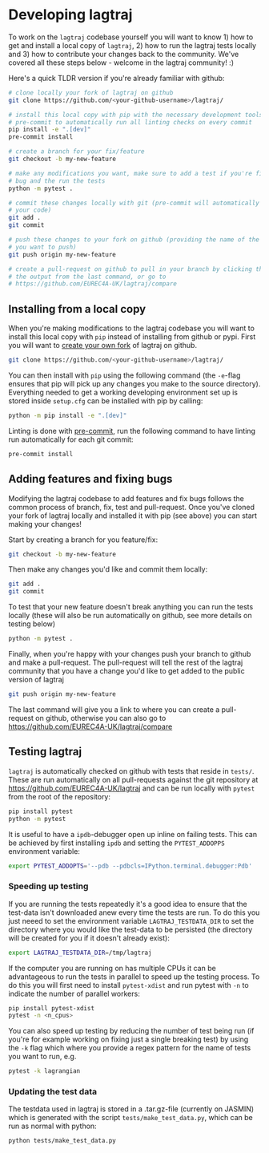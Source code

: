 # Developing lagtraj

To work on the `lagtraj` codebase yourself you will want to know 1) how to get
and install a local copy of `lagtraj`, 2) how to run the lagtraj tests locally
and 3) how to contribute your changes back to the community. We've covered all
these steps below - welcome in the lagtraj community! :)

Here's a quick TLDR version if you're already familiar with github:

```bash
# clone locally your fork of lagtraj on github
git clone https://github.com/<your-github-username>/lagtraj/

# install this local copy with pip with the necessary development tools. Set up
# pre-commit to automatically run all linting checks on every commit
pip install -e ".[dev]"
pre-commit install

# create a branch for your fix/feature
git checkout -b my-new-feature

# make any modifications you want, make sure to add a test if you're fixing a
# bug and the run the tests
python -m pytest .

# commit these changes locally with git (pre-commit will automatically lint
# your code)
git add .
git commit

# push these changes to your fork on github (providing the name of the branch
# you want to push)
git push origin my-new-feature

# create a pull-request on github to pull in your branch by clicking the link
# the output from the last command, or go to
# https://github.com/EUREC4A-UK/lagtraj/compare
```

## Installing from a local copy

When you're making modifications to the lagtraj codebase you will want to
install this local copy with `pip` instead of installing from github or pypi.
First you will want to [create your own fork]() of lagtraj on github.

```bash
git clone https://github.com/<your-github-username>/lagtraj/
```

You can then install with `pip` using the following command (the `-e`-flag
ensures that pip will pick up any changes you make to the source directory).
Everything needed to get a working developing environment set up is stored
inside `setup.cfg` can be installed with pip by calling:

```bash
python -m pip install -e ".[dev]"
```

Linting is done with [pre-commit](https://pre-commit.com/), run the following
command to have linting run automatically for each git commit:

```bash
pre-commit install
```

## Adding features and fixing bugs

Modifying the lagtraj codebase to add features and fix bugs follows the
common process of branch, fix, test and pull-request. Once you've cloned your
fork of lagtraj locally and installed it with pip (see above) you can start
making your changes!

Start by creating a branch for you feature/fix:

```bash
git checkout -b my-new-feature
```

Then make any changes you'd like and commit them locally:

```bash
git add .
git commit
```

To test that your new feature doesn't break anything you can run the tests
locally (these will also be run automatically on github, see more details on
testing below)

```bash
python -m pytest .
```

Finally, when you're happy with your changes push your branch to github and
make a pull-request. The pull-request will tell the rest of the lagtraj
community that you have a change you'd like to get added to the public version
of lagtraj

```bash
git push origin my-new-feature
```

The last command will give you a link to where you can create a pull-request on
github, otherwise you can also go to
https://github.com/EUREC4A-UK/lagtraj/compare


## Testing lagtraj

`lagtraj` is automatically checked on github with tests that reside in `tests/`.
These are run automatically on all pull-requests against the git
repository at https://github.com/EUREC4A-UK/lagtraj and can be run locally
with `pytest` from the root of the repository:

```bash
pip install pytest
python -m pytest
```

It is useful to have a `ipdb`-debugger open up inline on failing
tests. This can be achieved by first installing `ipdb` and setting the
`PYTEST_ADDOPPS` environment variable:

```bash
export PYTEST_ADDOPTS='--pdb --pdbcls=IPython.terminal.debugger:Pdb'
```

### Speeding up testing

If you are running the tests repeatedly it's a good idea to ensure that the
test-data isn't downloaded anew every time the tests are run. To do this you
just neeed to set the environment variable `LAGTRAJ_TESTDATA_DIR` to set the
directory where you would like the test-data to be persisted (the directory
will be created for you if it doesn't already exist):

```bash
export LAGTRAJ_TESTDATA_DIR=/tmp/lagtraj
```

If the computer you are running on has multiple CPUs it can be advantageous to
run the tests in parallel to speed up the testing process. To do this you will
first need to install `pytest-xdist` and run pytest with `-n` to indicate the
number of parallel workers:

```bash
pip install pytest-xdist
pytest -n <n_cpus>
```

You can also speed up testing by reducing the number of test being run (if
you're for example working on fixing just a single breaking test) by using the
`-k` flag which where you provide a regex pattern for the name of tests you
want to run, e.g.

```bash
pytest -k lagrangian
```

### Updating the test data

The testdata used in lagtraj is stored in a .tar.gz-file (currently on JASMIN)
which is generated with the script `tests/make_test_data.py`, which can be run
as normal with python:

```bash
python tests/make_test_data.py
```
